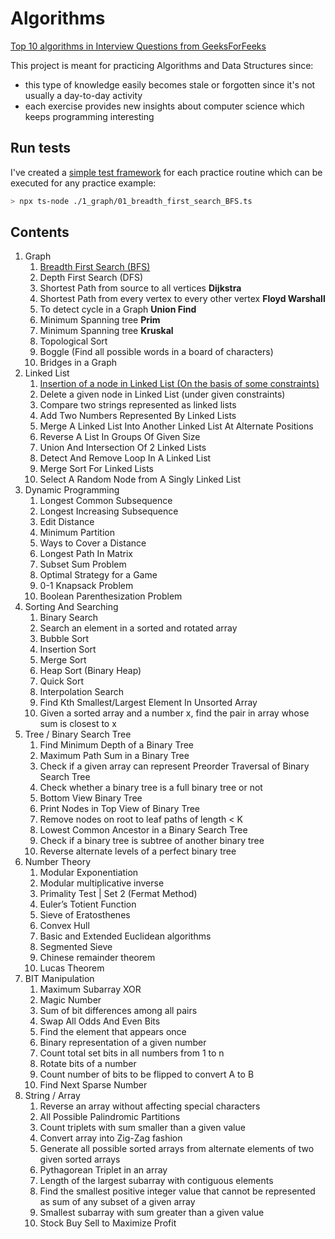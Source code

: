 # Algorithms

[Top 10 algorithms in Interview Questions from GeeksForFeeks](https://www.geeksforgeeks.org/top-10-algorithms-in-interview-questions)

This project is meant for practicing Algorithms and Data Structures since:
- this type of knowledge easily becomes stale or forgotten since it's not usually a day-to-day activity
- each exercise provides new insights about computer science which keeps programming interesting

## Run tests

I've created a [simple test framework](./test.ts) for each practice routine which can be executed for any practice example:

```bash
> npx ts-node ./1_graph/01_breadth_first_search_BFS.ts
```

## Contents

1. Graph
    1. [Breadth First Search (BFS)](1_graph/01_breadth_first_search_BFS.ts)
    2. Depth First Search (DFS)
    3. Shortest Path from source to all vertices **Dijkstra**
    4. Shortest Path from every vertex to every other vertex **Floyd Warshall**
    5. To detect cycle in a Graph **Union Find**
    6. Minimum Spanning tree **Prim**
    7. Minimum Spanning tree **Kruskal**
    8. Topological Sort
    9. Boggle (Find all possible words in a board of characters)
    10. Bridges in a Graph
2. Linked List
    1. [Insertion of a node in Linked List (On the basis of some constraints)](./2_linked_list/01_insert_sorted_node.ts)
    2. Delete a given node in Linked List (under given constraints)
    3. Compare two strings represented as linked lists
    4. Add Two Numbers Represented By Linked Lists
    5. Merge A Linked List Into Another Linked List At Alternate Positions
    6. Reverse A List In Groups Of Given Size
    7. Union And Intersection Of 2 Linked Lists
    8. Detect And Remove Loop In A Linked List
    9. Merge Sort For Linked Lists
    10. Select A Random Node from A Singly Linked List
3. Dynamic Programming
    1. Longest Common Subsequence
    2. Longest Increasing Subsequence
    3. Edit Distance
    4. Minimum Partition
    5. Ways to Cover a Distance
    6. Longest Path In Matrix
    7. Subset Sum Problem
    8. Optimal Strategy for a Game
    9. 0-1 Knapsack Problem
    10. Boolean Parenthesization Problem
4. Sorting And Searching
    1. Binary Search
    2. Search an element in a sorted and rotated array
    3. Bubble Sort
    4. Insertion Sort
    5. Merge Sort
    6. Heap Sort (Binary Heap)
    7. Quick Sort
    8. Interpolation Search
    9. Find Kth Smallest/Largest Element In Unsorted Array
    10. Given a sorted array and a number x, find the pair in array whose sum is closest to x
5. Tree / Binary Search Tree
    1. Find Minimum Depth of a Binary Tree
    2. Maximum Path Sum in a Binary Tree
    3. Check if a given array can represent Preorder Traversal of Binary Search Tree
    4. Check whether a binary tree is a full binary tree or not
    5. Bottom View Binary Tree
    6. Print Nodes in Top View of Binary Tree
    7. Remove nodes on root to leaf paths of length < K
    8. Lowest Common Ancestor in a Binary Search Tree
    9. Check if a binary tree is subtree of another binary tree
    10. Reverse alternate levels of a perfect binary tree
6. Number Theory
    1. Modular Exponentiation
    2. Modular multiplicative inverse
    3. Primality Test | Set 2 (Fermat Method)
    4. Euler’s Totient Function
    5. Sieve of Eratosthenes
    6. Convex Hull
    7. Basic and Extended Euclidean algorithms
    8. Segmented Sieve
    9. Chinese remainder theorem
    10. Lucas Theorem
7. BIT Manipulation
    1. Maximum Subarray XOR
    2. Magic Number
    3. Sum of bit differences among all pairs
    4. Swap All Odds And Even Bits
    5. Find the element that appears once
    6. Binary representation of a given number
    7. Count total set bits in all numbers from 1 to n
    8. Rotate bits of a number
    9. Count number of bits to be flipped to convert A to B
    10. Find Next Sparse Number
8. String / Array
    1. Reverse an array without affecting special characters
    2. All Possible Palindromic Partitions
    3. Count triplets with sum smaller than a given value
    4. Convert array into Zig-Zag fashion
    5. Generate all possible sorted arrays from alternate elements of two given sorted arrays
    6. Pythagorean Triplet in an array
    7. Length of the largest subarray with contiguous elements
    8. Find the smallest positive integer value that cannot be represented as sum of any subset of a given array
    9. Smallest subarray with sum greater than a given value
    10. Stock Buy Sell to Maximize Profit
